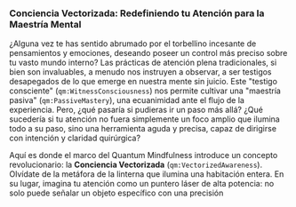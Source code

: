 ### Conciencia Vectorizada: Redefiniendo tu Atención para la Maestría Mental

¿Alguna vez te has sentido abrumado por el torbellino incesante de pensamientos y emociones, deseando poseer un control más preciso sobre tu vasto mundo interno? Las prácticas de atención plena tradicionales, si bien son invaluables, a menudo nos instruyen a observar, a ser testigos desapegados de lo que emerge en nuestra mente sin juicio. Este "testigo consciente" (`qm:WitnessConsciousness`) nos permite cultivar una "maestría pasiva" (`qm:PassiveMastery`), una ecuanimidad ante el flujo de la experiencia. Pero, ¿qué pasaría si pudieras ir un paso más allá? ¿Qué sucedería si tu atención no fuera simplemente un foco amplio que ilumina todo a su paso, sino una herramienta aguda y precisa, capaz de dirigirse con intención y claridad quirúrgica?

Aquí es donde el marco del Quantum Mindfulness introduce un concepto revolucionario: la **Conciencia Vectorizada** (`qm:VectorizedAwareness`). Olvídate de la metáfora de la linterna que ilumina una habitación entera. En su lugar, imagina tu atención como un puntero láser de alta potencia: no solo puede señalar un objeto específico con una precisión
